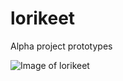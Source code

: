 # lorikeet
Alpha project prototypes

![Image of lorikeet](https://www.thepinkylips.com/wp-content/uploads/2018/07/42-1.jpg)
